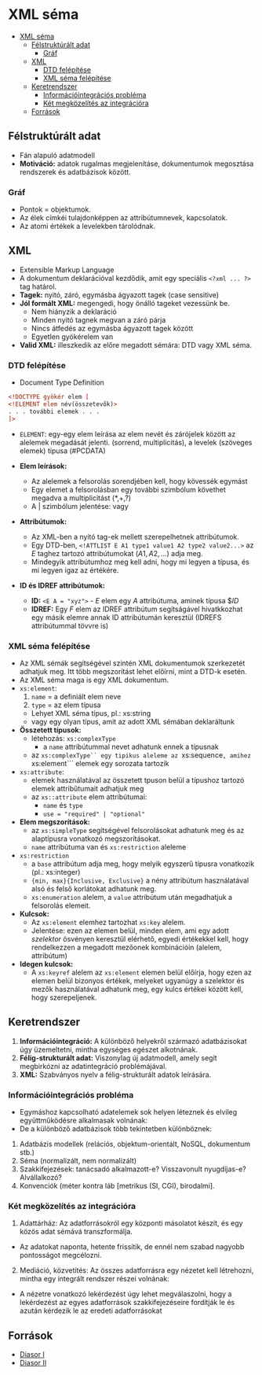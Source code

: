 # XML séma

<!--toc:start-->
- [XML séma](#xml-séma)
  - [Félstruktúrált adat](#félstruktúrált-adat)
    - [Gráf](#gráf)
  - [XML](#xml)
    - [DTD felépítése](#dtd-felépítése)
    - [XML séma felépítése](#xml-séma-felépítése)
  - [Keretrendszer](#keretrendszer)
    - [Információintegrációs probléma](#információintegrációs-probléma)
    - [Két megközelítés az integrációra](#két-megközelítés-az-integrációra)
  - [Források](#források)
<!--toc:end-->

## Félstruktúrált adat
- Fán alapuló adatmodell
- **Motiváció:** adatok rugalmas megjelenításe, dokumentumok megosztása rendszerek és adatbázisok között.

### Gráf
- Pontok = objektumok.
- Az élek címkéi tulajdonképpen az attribútumnevek, 
kapcsolatok.
- Az atomi értékek a levelekben tárolódnak.

## XML
- Extensible Markup Language
- A dokumentum deklarációval kezdődik, amit egy speciális ```<?xml ... ?>``` 
tag határol.
- **Tagek:** nyitó, záró, egymásba ágyazott tagek (case sensitive)
- **Jól formált XML:** megengedi, hogy önálló tageket vezessünk be.
  - Nem hiányzik a deklaráció
  - Minden nyitó tagnek megvan a záró párja
  - Nincs átfedés az egymásba ágyazott tagek között
  - Egyetlen gyökérelem van
- **Valid XML:** illeszkedik az előre megadott sémára: DTD vagy XML séma.

### DTD felépítése
- Document Type Definition

```XML
<!DOCTYPE gyökér elem [
<!ELEMENT elem név(összetevők)>
. . . további elemek . . .
]>
```

- ```ELEMENT```: egy-egy elem leírása az elem nevét és zárójelek között az alelemek megadását jelenti. (sorrend, multiplicitás), a levelek (szöveges elemek) típusa (#PCDATA)

- **Elem leírások:**
  - Az alelemek a felsorolás sorendjében kell, hogy kövessék egymást
  - Egy elemet a felsorolásban egy további szimbólum követhet megadva a multiplicitást (*,+,?)
  - A | szimbólum jelentése: vagy
- **Attribútumok:**
  - Az XML-ben a nyitó tag-ek mellett szerepelhetnek attribútumok.
  - Egy DTD-ben, ```<!ATTLIST E A1 type1 value1 A2 type2 value2...>``` az $E$ taghez tartozó attribútumokat $(A1, A2, \dots)$ adja meg.
  - Mindegyik attribútumhoz meg kell adni, hogy mi legyen a típusa, és mi legyen igaz az értékére.
- **ID és IDREF attribútumok:**
  - **ID:** ```<E A = "xyz">``` - $E$ elem egy $A$ attribútuma, aminek típusa $$ID$
  - **IDREF:** Egy $F$ elem az IDREF attribútum segítságável hivatkkozhat egy másik elemre annak ID attribútumán keresztül (IDREFS attribútummal tövvre is)

### XML séma felépítése
- Az XML sémák segítségével szintén XML dokumentumok szerkezetét 
adhatjuk meg. Itt több megszorítást lehet előírni, mint a DTD-k 
esetén.
- Az XML séma maga is egy XML dokumentum.
- ```xs:element```:
  1. ```name``` = a definiált elem neve
  2. ```type``` = az elem típusa
    - Lehyet XML séma típus, pl.: xs:string
    - vagy egy olyan típus, amit az adott XML sémában deklaráltunk
- **Összetett típusok:**
  - létehozás: ```xs:complexType```
    - a ```name``` attribútummal nevet adhatunk ennek a típusnak
  - az ```xs:complexType`` egy tipikus aleleme az ```xs:sequence```, amihez ```xs:element``` elemek egy sorozata tartozik
- ```xs:attribute```:
  - elemek használatával az összetett tpuson belül a típushoz tartozó elemek attribűtumait adhatjuk meg
  - az ```xs::attribute``` elem attribútumai:
    - ```name``` és ```type```
    - ```use = "required" | "optional"```
- **Elem megszorítások:**
  - az ```xs:simpleType``` segítségével felsorolásokat adhatunk meg és az alaptípusra vonatkozó megszorításokat.
  - ```name``` attribútuma van és ```xs:restriction``` aleleme
- ```xs:restriction```
  - a ```base``` attribútum adja meg, hogy melyik egyszerű típusra vonatkozik (pl.: xs:integer)
  - ```{min, max}{Inclusive, Exclusive}``` a nény attribútum használatával alsó és felső korlátokat adhatunk meg.
  - ```xs:enumeration``` alelem, a ```value``` attribútum után megadhatjuk a felsorolás elemeit.
- **Kulcsok:**
  - Az ```xs:element``` elemhez tartozhat ```xs:key``` alelem.
  - Jelentése: ezen az elemen belül, minden elem, ami egy adott _szelektor_ ösvényen keresztül elérhető, egyedi értékekkel kell, hogy rendelkezzen a megadott mezőonek kombinációin (alelem, attribútum)
- **Idegen kulcsok:**
  -  A ```xs:keyref``` alelem az ```xs:element``` elemen belül előírja, hogy ezen az 
elemen belül bizonyos értékek, melyeket ugyanúgy a szelektor és 
mezők használatával adhatunk meg, egy kulcs értékei között kell, hogy 
szerepeljenek.

## Keretrendszer
1. **Információintegráció:** A különböző helyekről származó 
adatbázisokat úgy üzemeltetni, mintha egységes egészet 
alkotnának.
2. **Félig-strukturált adat:** Viszonylag új adatmodell, amely segít 
megbirkózni az adatintegráció problémájával.
3. **XML:** Szabványos nyelv a félig-strukturált adatok leírására.

### Információintegrációs probléma
- Egymáshoz kapcsolható adatelemek sok helyen léteznek és elvileg 
együttműködésre alkalmasak volnának:
- De a különböző adatbázisok több tekintetben különböznek:
1. Adatbázis modellek (relációs, objektum-orientált, NoSQL, 
dokumentum stb.)
2. Séma (normalizált, nem normalizált)
3. Szakkifejezések: tanácsadó alkalmazott-e? Visszavonult nyugdíjas-e? 
Alvállalkozó?
4. Konvenciók (méter kontra láb [metrikus (SI, CGI), birodalmi].

### Két megközelítés az integrációra
1. Adattárház: Az adatforrásokról egy központi másolatot készít, és egy 
közös adat sémává transzformálja.
  - Az adatokat naponta, hetente frissítik, de ennél nem szabad nagyobb pontosságot 
megcélozni.
2. Mediáció, közvetítés: Az összes adatforrásra egy nézetet kell 
létrehozni, mintha egy integrált rendszer részei volnának:
  - A nézetre vonatkozó lekérdezést úgy lehet megválaszolni, hogy a lekérdezést az egyes 
adatforrások szakkifejezéseire fordítják le és azután kérdezik le az eredeti adatforrásokat

## Források
- [Diasor I](https://canvas.elte.hu/courses/34807/files/2242513/download)
- [Diasor II](https://canvas.elte.hu/courses/34807/files/2242514/download)
